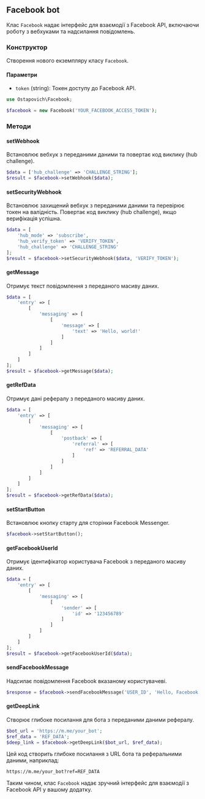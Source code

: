 ## Facebook bot
Клас `Facebook` надає інтерфейс для взаємодії з Facebook API, включаючи роботу з вебхуками та надсилання повідомлень.

### Конструктор

Створення нового екземпляру класу `Facebook`.

#### Параметри

- `token` (string): Токен доступу до Facebook API.

```php
use Ostapovich\Facebook;

$facebook = new Facebook('YOUR_FACEBOOK_ACCESS_TOKEN');
```

### Методи

#### setWebhook

Встановлює вебхук з переданими даними та повертає код виклику (hub challenge).

```php
$data = ['hub_challenge' => 'CHALLENGE_STRING'];
$result = $facebook->setWebhook($data);
```

#### setSecurityWebhook

Встановлює захищений вебхук з переданими даними та перевірює токен на валідність. Повертає код виклику (hub challenge), якщо верифікація успішна.

```php
$data = [
    'hub_mode' => 'subscribe',
    'hub_verify_token' => 'VERIFY_TOKEN',
    'hub_challenge' => 'CHALLENGE_STRING'
];
$result = $facebook->setSecurityWebhook($data, 'VERIFY_TOKEN');
```

#### getMessage

Отримує текст повідомлення з переданого масиву даних.

```php
$data = [
    'entry' => [
        [
            'messaging' => [
                [
                    'message' => [
                        'text' => 'Hello, world!'
                    ]
                ]
            ]
        ]
    ]
];
$result = $facebook->getMessage($data);
```

#### getRefData

Отримує дані рефералу з переданого масиву даних.

```php
$data = [
    'entry' => [
        [
            'messaging' => [
                [
                    'postback' => [
                        'referral' => [
                            'ref' => 'REFERRAL_DATA'
                        ]
                    ]
                ]
            ]
        ]
    ]
];
$result = $facebook->getRefData($data);
```

#### setStartButton

Встановлює кнопку старту для сторінки Facebook Messenger.

```php
$facebook->setStartButton();
```

#### getFacebookUserId

Отримує ідентифікатор користувача Facebook з переданого масиву даних.

```php
$data = [
    'entry' => [
        [
            'messaging' => [
                [
                    'sender' => [
                        'id' => '123456789'
                    ]
                ]
            ]
        ]
    ]
];
$result = $facebook->getFacebookUserId($data);
```

#### sendFacebookMessage

Надсилає повідомлення Facebook вказаному користувачеві.

```php
$response = $facebook->sendFacebookMessage('USER_ID', 'Hello, Facebook user!');
```

#### getDeepLink

Створює глибоке посилання для бота з переданими даними рефералу.

```php
$bot_url = 'https://m.me/your_bot';
$ref_data = 'REF_DATA';
$deep_link = $facebook->getDeepLink($bot_url, $ref_data);
```

Цей код створить глибоке посилання з URL бота та реферальними даними, наприклад:

```
https://m.me/your_bot?ref=REF_DATA
```

Таким чином, клас `Facebook` надає зручний інтерфейс для взаємодії з Facebook API у вашому додатку.